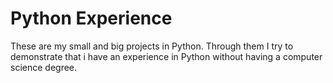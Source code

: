 # Python Experience
These are my small and big projects in Python. Through them I try to demonstrate that i have an experience in Python without having a computer science degree.
